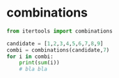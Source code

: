 # combinations

```python
from itertools import combinations

candidate = [1,2,3,4,5,6,7,8,9]
combi = combinations(candidate,7)
for i in combi:
    print(sum(i))
    # bla bla
```
